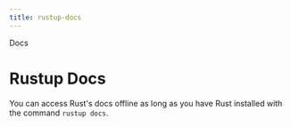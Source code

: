 ```yaml
---
title: rustup-docs
---
```


Docs

# Rustup Docs

You can access Rust\'s docs offline as long as you have Rust installed
with the command `rustup docs`.

